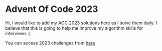 # Advent Of Code 2023
Hi, I would like to add my AOC 2023 solutions here as I solve them daily. 
I believe that this is going to help me improve my algorithm skills for interviews :)

You can access 2023 challenges from [here](https://adventofcode.com)
